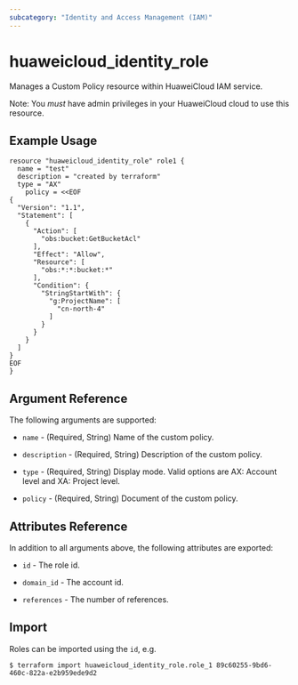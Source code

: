 ```yaml
---
subcategory: "Identity and Access Management (IAM)"
---
```


# huaweicloud\_identity\_role

Manages a Custom Policy resource within HuaweiCloud IAM service.

Note: You _must_ have admin privileges in your HuaweiCloud cloud to use
this resource.

## Example Usage

```hcl
resource "huaweicloud_identity_role" role1 {
  name = "test"
  description = "created by terraform"
  type = "AX"
    policy = <<EOF
{
  "Version": "1.1",
  "Statement": [
    {
      "Action": [
        "obs:bucket:GetBucketAcl"
      ],
      "Effect": "Allow",
      "Resource": [
        "obs:*:*:bucket:*"
      ],
      "Condition": {
        "StringStartWith": {
          "g:ProjectName": [
            "cn-north-4"
          ]
        }
      }
    }
  ]
}
EOF
}
```

## Argument Reference

The following arguments are supported:

* `name` - (Required, String) Name of the custom policy. 

* `description` - (Required, String) Description of the custom policy.

* `type` - (Required, String) Display mode. Valid options are AX: Account level and XA: Project level.

* `policy` - (Required, String) Document of the custom policy.

## Attributes Reference

In addition to all arguments above, the following attributes are exported:

* `id` - The role id.

* `domain_id` - The account id.

* `references` - The number of references.

## Import

Roles can be imported using the `id`, e.g.

```
$ terraform import huaweicloud_identity_role.role_1 89c60255-9bd6-460c-822a-e2b959ede9d2
```
